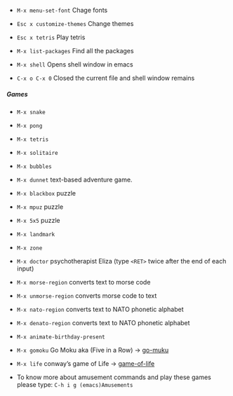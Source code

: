 
- `M-x menu-set-font`	  Chage fonts
- `Esc x customize-themes`  Change themes
- `Esc x tetris` 		  Play tetris

- `M-x list-packages`	  Find all the packages

- `M-x shell`  		  Opens shell window in emacs
- `C-x o C-x 0`		  Closed the current file and shell window remains 

##### Games
- `M-x snake`
- `M-x pong` 
- `M-x tetris`
- `M-x solitaire`
- `M-x bubbles` 
- `M-x dunnet` text-based adventure game.
- `M-x blackbox` puzzle 
- `M-x mpuz` puzzle
- `M-x 5x5` puzzle
- `M-x landmark`
- `M-x zone` 
- `M-x doctor` psychotherapist Eliza (type `<RET>` twice after the end of each input)
- `M-x morse-region` converts text to morse code
- `M-x unmorse-region` converts morse code to text 
- `M-x nato-region` converts text to NATO phonetic alphabet
- `M-x denato-region` converts text to NATO phonetic alphabet
- `M-x animate-birthday-present` 
- `M-x gomoku` Go Moku aka (Five in a Row) -> [go-muku](https://en.wikipedia.org/wiki/Gomoku)
- `M-x life` conway’s game of Life -> [game-of-life](https://en.wikipedia.org/wiki/Conway%27s_Game_of_Life)

- To know more about amusement commands and play these games please type: `C-h i g (emacs)Amusements` 

